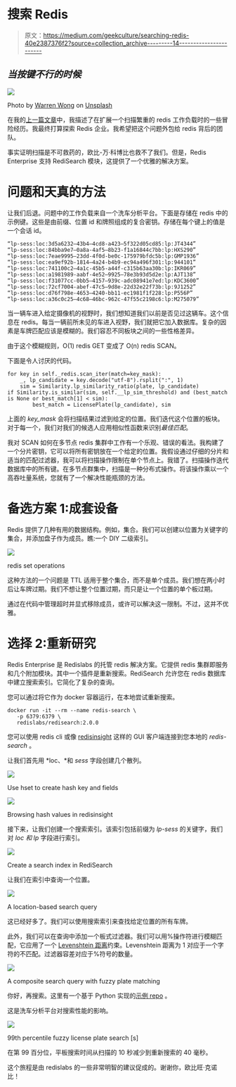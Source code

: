 # 搜索 Redis

> 原文：<https://medium.com/geekculture/searching-redis-40e2387376f2?source=collection_archive---------14----------------------->

## *当按键不行的时候*

![](img/cfdad14b94c0478ebf8ed13f859fb377.png)

Photo by [Warren Wong](https://unsplash.com/@wflwong?utm_source=medium&utm_medium=referral) on [Unsplash](https://unsplash.com?utm_source=medium&utm_medium=referral)

在我的[上一篇文章](https://ranjithzachariah.medium.com/scaling-redis-571568378686)中，我描述了在扩展一个扫描繁重的 redis 工作负载时的一些冒险经历。我最终打算探索 Redis 企业。我希望把这个问题外包给 redis 背后的团队。

事实证明扫描是不可救药的，欧比-万·科博比也救不了我们。但是，Redis Enterprise 支持 RediSearch 模块，这提供了一个优雅的解决方案。

# 问题和天真的方法

让我们后退。问题中的工作负载来自一个洗车分析平台。下面是存储在 redis 中的示例键。这些是由前缀、位置 id 和牌照组成的复合密钥。存储在每个键上的值是一个会话 id。

```
“lp-sess:loc:3d5a6232–43b4–4cd8-a423–5f322d05cd85:lp:JT4344”
“lp-sess:loc:84bba9e7–0a8a-4af5–8b23-f1a16844c7bb:lp:HXS290”
“lp-sess:loc:7eae9995–23dd-4f0d-be0c-175979bfdc5b:lp:GMP1936”
“lp-sess:loc:ea9ef92b-1814–4a24-b4b9-ec94a496f301:lp:944101”
“lp-sess:loc:741100c2–4a1c-45b5-a44f-c315b63aa30b:lp:IKR069”
“lp-sess:loc:a1981989-aabf-4e52–9925–78e3b93d5d2e:lp:AJT138”
“lp-sess:loc:f31077cc-0bb5–4157–939c-adc08941e7ed:lp:KDC3600”
“lp-sess:loc:72cf7004-abef-47c5–9d8e-22d32e22f73b:lp:9J1252”
“lp-sess:loc:d76f798e-4653–4240-bb11-ec1981f1f228:lp:P556P”
“lp-sess:loc:a36c0c25–4c68–46bc-962c-47f55c2198c6:lp:M275079”
```

当一辆车进入给定摄像机的视野时，我们想知道我们以前是否见过这辆车。这个信息在 redis。每当一辆前所未见的车进入视野，我们就把它加入数据库。复杂的因素是车牌匹配应该是模糊的。我们容忍不同板块之间的一些性格差异。

由于这个模糊规则，O(1) redis GET 变成了 O(n) redis SCAN。

下面是令人讨厌的代码。

```
for key in self._redis.scan_iter(match=key_mask):
    _, lp_candidate = key.decode("utf-8").rsplit(":", 1)
    sim = Similarity.lp_similarity_ratio(plate, lp_candidate)        if Similarity.is_similar(sim, self.__lp_sim_threshold) and (best_match is None or best_match[1] < sim):
        best_match = LicensePlate(lp_candidate), sim
```

上面的 *key_mask* 会将扫描结果过滤到给定的位置。我们迭代这个位置的板块。对于每一个，我们对我们的候选人应用相似性函数来识别*最佳匹配*。

我对 SCAN 如何在多节点 redis 集群中工作有一个乐观、错误的看法。我构建了一个分片密钥，它可以将所有密钥放在一个给定的位置。我假设通过仔细的分片和适当的匹配过滤器，我可以将扫描操作限制在单个节点上。我错了。扫描操作迭代数据库中的所有键。在多节点群集中，扫描是一种分布式操作。将该操作乘以一个高吞吐量系统，您就有了一个解决性能瓶颈的方法。

# 备选方案 1:成套设备

Redis 提供了几种有用的数据结构。例如，集合。我们可以创建以位置为关键字的集合，并添加盘子作为成员。瞧:一个 DIY 二级索引。

![](img/44e39a9025396232cbccaa163d35cdf6.png)

redis set operations

这种方法的一个问题是 TTL 适用于整个集合，而不是单个成员。我们想在两小时后让车牌过期。我们不想让整个位置过期，而只是让一个位置的单个板过期。

通过在代码中管理超时并显式移除成员，或许可以解决这一限制。不过，这并不优雅。

# 选择 2:重新研究

Redis Enterprise 是 Redislabs 的托管 redis 解决方案。它提供 redis 集群即服务和几个附加模块。其中一个插件是重新搜索。RediSearch 允许您在 redis 数据库中建立搜索索引。它简化了复杂的查询。

您可以通过将它作为 docker 容器运行，在本地尝试重新搜索。

```
docker run -it --rm --name redis-search \
   -p 6379:6379 \
   redislabs/redisearch:2.0.0
```

您可以使用 redis cli 或像 [redisinsight](https://redislabs.com/redis-enterprise/redis-insight/) 这样的 GUI 客户端连接到您本地的 *redis-search* 。

让我们首先用 *loc、*和 *sess* 字段创建几个散列。

![](img/491527871b0633bb2ffaea1b7489d6dc.png)

Use hset to create hash key and fields

![](img/cf239d1c6e401f09e78ccf0cb24e5071.png)

Browsing hash values in redisinsight

接下来，让我们创建一个搜索索引。该索引包括前缀为 *lp-sess* 的关键字，我们对 *loc 和 lp* 字段进行索引。

![](img/358e724d7a0866ec7666998903b0e50c.png)

Create a search index in RediSearch

让我们在索引中查询一个位置。

![](img/8f66e4c040f026e4b68fea18dd0a0674.png)

A location-based search query

这已经好多了。我们可以使用搜索索引来查找给定位置的所有车牌。

此外，我们可以在查询中添加一个板式过滤器。我们可以用%操作符进行模糊匹配，它应用了一个 [Levenshtein 距离](https://en.wikipedia.org/wiki/Levenshtein_distance)约束。Levenshtein 距离为 1 对应于一个字符的不匹配。过滤器容差对应于%符号的数量。

![](img/e78cabda8be9042d32f621d07ee736ca.png)

A composite search query with fuzzy plate matching

你好，再搜索。这里有一个基于 Python 实现的[示例 repo](https://github.com/rzachariah/hello-redis-search) 。

这是洗车分析平台对搜索性能的影响。

![](img/5e2f97f7afbcaa4a93661b3382010bed.png)

99th percentile fuzzy license plate search [s]

在第 99 百分位，平板搜索时间从扫描的 10 秒减少到重新搜索的 40 毫秒。

这个旅程是由 redislabs 的一些非常明智的建议促成的。谢谢你，欧比旺·克诺比！